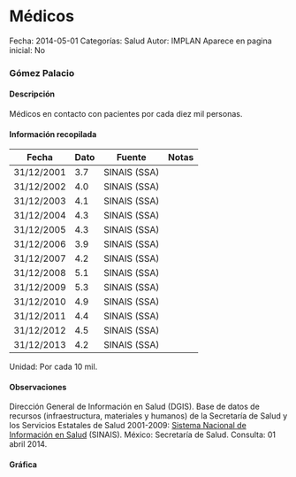 Médicos
=====

Fecha: 2014-05-01
Categorías: Salud
Autor: IMPLAN
Aparece en pagina inicial: No

### Gómez Palacio

#### Descripción

Médicos en contacto con pacientes por cada diez mil personas.

<!-- break -->

#### Información recopilada

<table class="table table-hover table-bordered matriz">
  <thead>
    <tr><th>Fecha</th><th>Dato</th><th>Fuente</th><th>Notas</th></tr>
  </thead>
  <tbody>
    <tr><td class="centrado">31/12/2001</td><td class="derecha">3.7</td><td>SINAIS (SSA)</td><td></td></tr>
    <tr><td class="centrado">31/12/2002</td><td class="derecha">4.0</td><td>SINAIS (SSA)</td><td></td></tr>
    <tr><td class="centrado">31/12/2003</td><td class="derecha">4.1</td><td>SINAIS (SSA)</td><td></td></tr>
    <tr><td class="centrado">31/12/2004</td><td class="derecha">4.3</td><td>SINAIS (SSA)</td><td></td></tr>
    <tr><td class="centrado">31/12/2005</td><td class="derecha">4.3</td><td>SINAIS (SSA)</td><td></td></tr>
    <tr><td class="centrado">31/12/2006</td><td class="derecha">3.9</td><td>SINAIS (SSA)</td><td></td></tr>
    <tr><td class="centrado">31/12/2007</td><td class="derecha">4.2</td><td>SINAIS (SSA)</td><td></td></tr>
    <tr><td class="centrado">31/12/2008</td><td class="derecha">5.1</td><td>SINAIS (SSA)</td><td></td></tr>
    <tr><td class="centrado">31/12/2009</td><td class="derecha">5.3</td><td>SINAIS (SSA)</td><td></td></tr>
    <tr><td class="centrado">31/12/2010</td><td class="derecha">4.9</td><td>SINAIS (SSA)</td><td></td></tr>
    <tr><td class="centrado">31/12/2011</td><td class="derecha">4.4</td><td>SINAIS (SSA)</td><td></td></tr>
    <tr><td class="centrado">31/12/2012</td><td class="derecha">4.5</td><td>SINAIS (SSA)</td><td></td></tr>
    <tr><td class="centrado">31/12/2013</td><td class="derecha">4.2</td><td>SINAIS (SSA)</td><td></td></tr>
  </tbody>
</table>

Unidad: Por cada 10 mil.

#### Observaciones

Dirección General de Información en Salud (DGIS). Base de datos de recursos (infraestructura, materiales y humanos) de la Secretaría de Salud y los Servicios Estatales de Salud 2001-2009: [Sistema Nacional de Información en Salud](http://www.sinais.salud.gob.mx) (SINAIS). México: Secretaría de Salud. Consulta: 01 abril 2014.

#### Gráfica

<div id="Morriszmnecfpa" class="grafica"></div>
<script>
new Morris.Line({
element: 'Morriszmnecfpa',
data: [{ fecha: '2001-12-31', dato: 3.7000 },{ fecha: '2002-12-31', dato: 4.0000 },{ fecha: '2003-12-31', dato: 4.1000 },{ fecha: '2004-12-31', dato: 4.3000 },{ fecha: '2005-12-31', dato: 4.3000 },{ fecha: '2006-12-31', dato: 3.9000 },{ fecha: '2007-12-31', dato: 4.2000 },{ fecha: '2008-12-31', dato: 5.1000 },{ fecha: '2009-12-31', dato: 5.3000 },{ fecha: '2010-12-31', dato: 4.9000 },{ fecha: '2011-12-31', dato: 4.4000 },{ fecha: '2012-12-31', dato: 4.5000 },{ fecha: '2013-12-31', dato: 4.2000 }],
xkey: 'fecha',
ykeys: ['dato'],
labels: ['Dato'],
lineColors: ['#FF5B02'],
xLabelFormat: function(d) { return d.getDate()+'/'+(d.getMonth()+1)+'/'+d.getFullYear(); },
dateFormat: function(ts) { var d = new Date(ts); return d.getDate() + '/' + (d.getMonth() + 1) + '/' + d.getFullYear(); }
});
</script>
